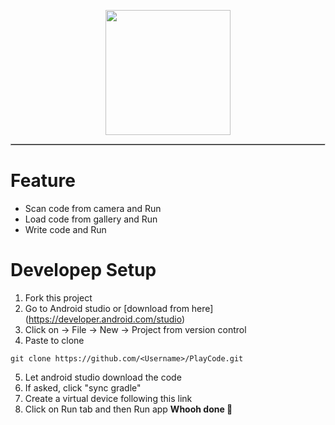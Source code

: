 <p align='center'><img src='https://user-images.githubusercontent.com/57448981/187096108-cf4ba238-9064-479e-ab06-b56bd6a8250b.png' height='200px' width='200px'/> </p>

<hr style='border-style:inset; border-width:0.5px'/>

# Feature

- Scan code from camera and Run 
- Load code from gallery and Run
- Write code and Run

# Developep Setup 
1. Fork this project 
2. Go to Android studio or [download from here] (https://developer.android.com/studio)
3. Click on -> File -> New -> Project from version control
4. Paste to clone
``` 
git clone https://github.com/<Username>/PlayCode.git 
```
5. Let android studio download the code
6. If asked, click "sync gradle"
7. Create a virtual device following this link
8. Click on Run tab and then Run app
**Whooh done 🦄**

